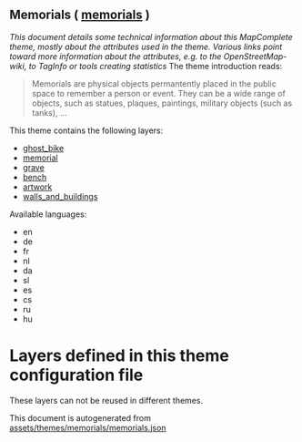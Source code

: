 [//]: # (WARNING: this file is automatically generated. Please find the sources at the bottom and edit those sources)

## Memorials ( [memorials](https://mapcomplete.org/memorials) )
_This document details some technical information about this MapComplete theme, mostly about the attributes used in the theme. Various links point toward more information about the attributes, e.g. to the OpenStreetMap-wiki, to TagInfo or tools creating statistics_
The theme introduction reads:

> Memorials are physical objects permantently placed in the public space to remember a person or event. They can be a wide range of objects, such as statues, plaques, paintings, military objects (such as tanks), ...

This theme contains the following layers:

 - [ghost_bike](../Layers/ghost_bike.md)
 - [memorial](../Layers/memorial.md)
 - [grave](../Layers/grave.md)
 - [bench](../Layers/bench.md)
 - [artwork](../Layers/artwork.md)
 - [walls_and_buildings](../Layers/walls_and_buildings.md)

Available languages:

 - en
 - de
 - fr
 - nl
 - da
 - sl
 - es
 - cs
 - ru
 - hu

# Layers defined in this theme configuration file
These layers can not be reused in different themes.


This document is autogenerated from [assets/themes/memorials/memorials.json](https://github.com/pietervdvn/MapComplete/blob/develop/assets/themes/memorials/memorials.json)
